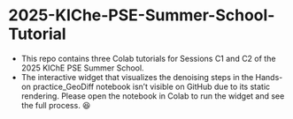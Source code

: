 # 2025-KIChe-PSE-Summer-School-Tutorial

*  This repo contains three Colab tutorials for Sessions C1 and C2 of the 2025 KIChE PSE Summer School.
*  The interactive widget that visualizes the denoising steps in the Hands-on practice_GeoDiff notebook isn’t visible on GitHub due to its static rendering.
Please open the notebook in Colab to run the widget and see the full process. 😆
